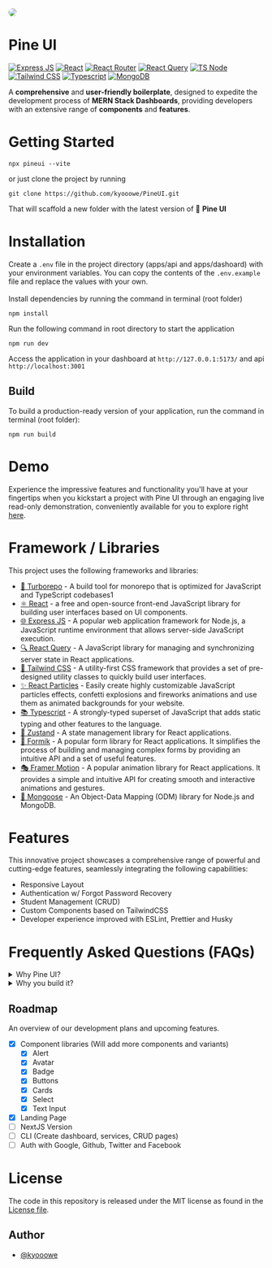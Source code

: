 <img style="border-radius: 15px;" src="https://github.com/kyooowe/PineUI/blob/master/public/bg-github.png" />

# Pine UI
[![Express JS](https://img.shields.io/badge/Express.js-000000?style=for-the-badge&logo=express&logoColor=white)]()
[![React](https://img.shields.io/badge/React-20232A?style=for-the-badge&logo=react&logoColor=61DAFB)]()
[![React Router](https://img.shields.io/badge/React_Router-CA4245?style=for-the-badge&logo=react-router&logoColor=white)]()
[![React Query](https://img.shields.io/badge/React_Query-FF4154?style=for-the-badge&logo=React_Query&logoColor=white)]()
[![TS Node](https://img.shields.io/badge/ts--node-3178C6?style=for-the-badge&logo=ts-node&logoColor=white)]()
[![Tailwind CSS](https://img.shields.io/badge/Tailwind_CSS-38B2AC?style=for-the-badge&logo=tailwind-css&logoColor=white)]()
[![Typescript](https://img.shields.io/badge/TypeScript-007ACC?style=for-the-badge&logo=typescript&logoColor=white)]()
[![MongoDB](https://img.shields.io/badge/MongoDB-4EA94B?style=for-the-badge&logo=mongodb&logoColor=white)]()

A **comprehensive** and **user-friendly boilerplate**, designed to expedite the development process of **MERN Stack Dashboards**, providing developers with an extensive range of **components** and **features**.

# Getting Started
```
npx pineui --vite
```
or just clone the project by running
```
git clone https://github.com/kyooowe/PineUI.git
```

That will scaffold a new folder with the latest version of 🚀 **Pine UI**

# Installation
Create a `.env` file in the project directory (apps/api and apps/dashoard) with your environment variables. You can copy the contents of the `.env.example` file and replace the values  with your own. <br /> <br />
Install dependencies by running the command in terminal (root folder)
```
npm install
```

Run the following command in root directory to start the application
```
npm run dev
```

Access the application in your dashboard at `http://127.0.0.1:5173/` and api `http://localhost:3001`

## Build

To build a production-ready version of your application, run the command in terminal (root folder):

```
npm run build
```

# Demo
Experience the impressive features and functionality you'll have at your fingertips when you kickstart a project with Pine UI through an engaging live read-only demonstration, conveniently available for you to explore right [here](https://dashboard-seven-vert.vercel.app/).


# Framework / Libraries
This project uses the following frameworks and libraries:

 - [🚀 Turborepo](https://turbo.build/repo) - A build tool for monorepo that is optimized for JavaScript and TypeScript codebases1
 - [⚛️ React](https://react.dev/) - a free and open-source front-end JavaScript library for building user interfaces based on UI components.
 - [🌐 Express JS](https://expressjs.com/) - A popular web application framework for Node.js, a JavaScript runtime environment that allows server-side JavaScript execution.
 - [🔍 React Query](https://tanstack.com/query/v4/docs/react/adapters/react-query) - A JavaScript library for managing and synchronizing server state in React applications.
 - [🎨 Tailwind CSS](https://tailwindcss.com/) - A utility-first CSS framework that provides a set of pre-designed utility classes to quickly build user interfaces.
 - [✨ React Particles](https://github.com/matteobruni/tsparticles) - Easily create highly customizable JavaScript particles effects, confetti explosions and fireworks animations and use them as animated backgrounds for your website.
 - [📚 Typescript](https://www.typescriptlang.org/) - A strongly-typed superset of JavaScript that adds static typing and other features to the language.
 - [🐻 Zustand](https://github.com/pmndrs/zustand) - A state management library for React applications.
 - [📝 Formik](https://formik.org/) - A popular form library for React applications. It simplifies the process of building and managing complex forms by providing an intuitive API and a set of useful features.
 - [🎭 Framer Motion](https://www.framer.com/motion/) - A popular animation library for React applications. It provides a simple and intuitive API for creating smooth and interactive animations and gestures.
 - [🐆 Mongoose](https://mongoosejs.com/) - An Object-Data Mapping (ODM) library for Node.js and MongoDB.

# Features
This innovative project showcases a comprehensive range of powerful and cutting-edge features, seamlessly integrating the following capabilities:

 - Responsive Layout
 - Authentication w/ Forgot Password Recovery
 - Student Management (CRUD)
 - Custom Components based on TailwindCSS
 - Developer experience improved with ESLint, Prettier and Husky

# Frequently Asked Questions (FAQs)
<details>
  <summary>Why Pine UI?</summary>
  
 It leverages the strength of Vite and Express.js, along with TypeScript, to build an impressive MERN Stack project. It encompasses essential features such as seamless authentication, forgot password retrieval, and CRUD functionality. The project also enhances the developer experience by incorporating ESLint, Prettier, and Husky, ensuring code quality and consistency. Additionally, it boasts customized components based on Tailwind CSS and a responsive layout for a visually appealing and user-friendly interface.
</details>

<details>
  <summary>Why you build it?</summary>
   
   I created this project not only for personal use but also to benefit co-developers by significantly speeding up the development process. By utilizing the power of Vite and Express.js, along with TypeScript, ESLint, Prettier, and Husky, the project aims to enhance collaboration and streamline development, ultimately saving time and effort for everyone involved.
</details>

## Roadmap
An overview of our development plans and upcoming features.

 - [X] Component libraries (Will add more components and variants)
   - [X] Alert
   - [X] Avatar
   - [X] Badge
   - [X] Buttons
   - [X] Cards
   - [X] Select
   - [X] Text Input   
 - [X] Landing Page
 - [ ] NextJS Version
 - [ ] CLI (Create dashboard, services, CRUD pages)
 - [ ] Auth with Google, Github, Twitter and Facebook

# License
The code in this repository is released under the MIT license as found in the [License file](https://github.com/kyooowe/PineUI/blob/master/LICENSE).

## Author
-   [@kyooowe](https://www.github.com/kyooowe)
